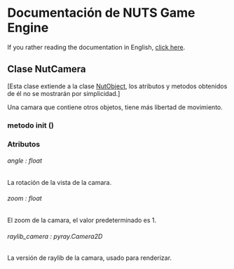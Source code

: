 # Documentación de NUTS Game Engine

If you rather reading the documentation in English, [click here](/DOCUMENTATION/INDEX.md).

## Clase NutCamera

[Esta clase extiende a la clase [NutObject](/DOCUMENTATION_Ñ/FILES/NUTOBJECT.md), los atributos y metodos obtenidos de él no se mostrarán por simplicidad.]

Una camara que contiene otros objetos, tiene más libertad de movimiento.

### metodo init ()

### Atributos

###### angle : float

La rotación de la vista de la camara.

###### zoom : float

El zoom de la camara, el valor predeterminado es 1.

###### raylib_camera : pyray.Camera2D

La versión de raylib de la camara, usado para renderizar.
